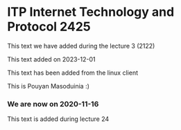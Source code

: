 # ITP Internet Technology and Protocol 2425

This text we have added during the lecture 3 (2122)

This text added on 2023-12-01

This text has been added from the linux client


This is Pouyan Masoduinia :)


### We are now on 2020-11-16

This text is added during lecture 24

